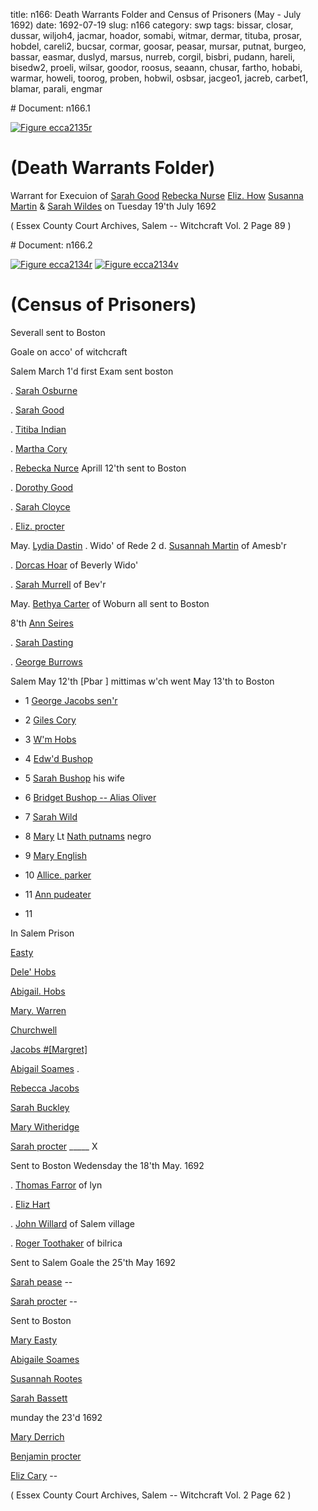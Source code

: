 title: n166: Death Warrants Folder and Census of Prisoners (May - July 1692)
date: 1692-07-19
slug: n166
category: swp
tags: bissar, closar, dussar, wiljoh4, jacmar, hoador, somabi, witmar, dermar, tituba, prosar, hobdel, careli2, bucsar, cormar, goosar, peasar, mursar, putnat, burgeo, bassar, easmar, duslyd, marsus, nurreb, corgil, bisbri, pudann, hareli, bisedw2, proeli, wilsar, goodor, roosus, seaann, chusar, fartho, hobabi, warmar, howeli, toorog, proben, hobwil, osbsar, jacgeo1, jacreb, carbet1, blamar, parali, engmar


<div markdown class="doc" id="n166.1"># Document: n166.1

[![Figure ecca2135r](archives/ecca/thumb/ecca2135r.jpg)](archives/ecca/large/ecca2135r.jpg)

# (Death Warrants Folder) 

Warrant for Execuion of [Sarah Good](/tag/goosar.html) [Rebecka Nurse](/tag/nurreb.html) [Eliz. How](/tag/howeli.html) [Susanna Martin](/tag/marsus.html) & [Sarah Wildes](/tag/wilsar.html) on Tuesday 19'th July 1692

( Essex County Court Archives, Salem -- Witchcraft Vol. 2 Page 89 )
</div><div markdown class="doc" id="n166.2"># Document: n166.2

[![Figure ecca2134r](archives/ecca/thumb/ecca2134r.jpg)](archives/ecca/large/ecca2134r.jpg)
[![Figure ecca2134v](archives/ecca/thumb/ecca2134v.jpg)](archives/ecca/large/ecca2134v.jpg)

# (Census of Prisoners) 

Severall sent to Boston 

Goale on acco' of witchcraft 

Salem March 1'd first Exam sent boston

. [Sarah Osburne](/tag/osbsar.html)

. [Sarah Good](/tag/goosar.html)

. [Titiba Indian](/tag/tituba.html)

. [Martha Cory](/tag/cormar.html)

. [Rebecka Nurce](/tag/nurreb.html) Aprill 12'th sent to Boston 

. [Dorothy Good](/tag/goodor.html)

. [Sarah Cloyce](/tag/closar.html)

. [Eliz. procter](/tag/proeli.html)

May. [Lydia Dastin](/tag/duslyd.html) . Wido' of Rede 2 d. [Susannah Martin](/tag/marsus.html) of Amesb'r

. [Dorcas Hoar](/tag/hoador.html) of Beverly Wido'

. [Sarah Murrell](/tag/mursar.html) of Bev'r

May. [Bethya Carter](/tag/carbet1.html) of Woburn all sent to Boston

8'th [Ann Seires](/tag/seaann.html)

. [Sarah Dasting](/tag/dussar.html)

. [George Burrows](/tag/burgeo.html)

Salem May 12'th [Pbar ] mittimas w'ch went May 13'th to Boston

* 1 [George Jacobs sen'r](/tag/jacgeo1.html)

* 2 [Giles Cory](/tag/corgil.html)

* 3 [W'm Hobs](/tag/hobwil.html)

* 4 [Edw'd Bushop](/tag/bisedw2.html)

* 5 [Sarah Bushop](/tag/bissar.html) his wife

* 6 [Bridget Bushop -- Alias Oliver](/tag/bisbri.html)

* 7 [Sarah Wild](/tag/wilsar.html)

* 8 [Mary](/tag/blamar.html) Lt [Nath putnams](/tag/putnat.html) negro

* 9 [Mary English](/tag/engmar.html)

* 10 [Allice. parker](/tag/parali.html)

* 11 [Ann pudeater](/tag/pudann.html)

* 11 

In Salem Prison 

[Easty](/tag/easmar.html)

[Dele' Hobs](/tag/hobdel.html)

[Abigail. Hobs](/tag/hobabi.html)

[Mary. Warren](/tag/warmar.html)

[Churchwell](/tag/chusar.html)

[Jacobs #[Margret]](/tag/jacmar.html)

[Abigail Soames](/tag/somabi.html) .

[Rebecca Jacobs](/tag/jacreb.html)

[Sarah Buckley](/tag/bucsar.html)

[Mary Witheridge](/tag/witmar.html)

[Sarah procter](/tag/prosar.html) _____ X

Sent to Boston Wedensday the 18'th May. 1692

. [Thomas Farror](/tag/fartho.html) of lyn

. [Eliz Hart](/tag/hareli.html)

. [John Willard](/tag/wiljoh4.html) of Salem village

. [Roger Toothaker](/tag/toorog.html) of bilrica

Sent to Salem Goale the 25'th May 1692 

[Sarah pease](/tag/peasar.html) --

[Sarah procter](/tag/prosar.html) --

Sent to Boston 

[Mary Easty](/tag/easmar.html)

[Abigaile Soames](/tag/somabi.html)

[Susannah Rootes](/tag/roosus.html)

[Sarah Bassett](/tag/bassar.html)

munday the 23'd 1692 

[Mary Derrich](/tag/dermar.html)

[Benjamin procter](/tag/proben.html)

[Eliz Cary](/tag/careli2.html) --

( Essex County Court Archives, Salem -- Witchcraft Vol. 2 Page 62 )
</div>